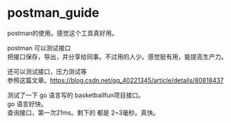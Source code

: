 # postman_guide
postman的使用。感觉这个工具真好用。


postman 可以测试接口  
把接口保存，导出，并分享给同事。不过用的人少。感觉挺有用，能提高生产力。  

还可以测试接口，压力测试等  
参照这篇文章。https://blog.csdn.net/qq_40221345/article/details/80818437


测试了一下 go 语言写的 basketballfun项目接口。  
go 语言好快。  
查询接口，第一次21ms。剩下的 都是 2~3毫秒。真快。
